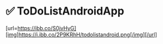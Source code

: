 # ✅ ToDoListAndroidApp

[url=https://ibb.co/S0jvHyG][img]https://i.ibb.co/2P9KRhH/todolistandroid.png[/img][/url]
